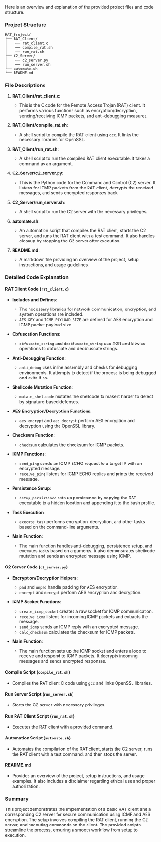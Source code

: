 Here is an overview and explanation of the provided project files and code structure.

### Project Structure

```
RAT_Project/
├── RAT_Client/
│   ├── rat_client.c
│   ├── compile_rat.sh
│   └── run_rat.sh
├── C2_Server/
│   ├── c2_server.py
│   └── run_server.sh
└── automate.sh
└── README.md
```

### File Descriptions

1. **RAT_Client/rat_client.c**:
   - This is the C code for the Remote Access Trojan (RAT) client. It performs various functions such as encryption/decryption, sending/receiving ICMP packets, and anti-debugging measures.

2. **RAT_Client/compile_rat.sh**:
   - A shell script to compile the RAT client using `gcc`. It links the necessary libraries for OpenSSL.

3. **RAT_Client/run_rat.sh**:
   - A shell script to run the compiled RAT client executable. It takes a command as an argument.

4. **C2_Server/c2_server.py**:
   - This is the Python code for the Command and Control (C2) server. It listens for ICMP packets from the RAT client, decrypts the received messages, and sends encrypted responses back.

5. **C2_Server/run_server.sh**:
   - A shell script to run the C2 server with the necessary privileges.

6. **automate.sh**:
   - An automation script that compiles the RAT client, starts the C2 server, and runs the RAT client with a test command. It also handles cleanup by stopping the C2 server after execution.

7. **README.md**:
   - A markdown file providing an overview of the project, setup instructions, and usage guidelines.

### Detailed Code Explanation

#### RAT Client Code (`rat_client.c`)

- **Includes and Defines**:
  - The necessary libraries for network communication, encryption, and system operations are included.
  - `AES_KEY` and `ICMP_PAYLOAD_SIZE` are defined for AES encryption and ICMP packet payload size.

- **Obfuscation Functions**:
  - `obfuscate_string` and `deobfuscate_string` use XOR and bitwise operations to obfuscate and deobfuscate strings.

- **Anti-Debugging Function**:
  - `anti_debug` uses inline assembly and checks for debugging environments. It attempts to detect if the process is being debugged and exits if so.

- **Shellcode Mutation Function**:
  - `mutate_shellcode` mutates the shellcode to make it harder to detect by signature-based defenses.

- **AES Encryption/Decryption Functions**:
  - `aes_encrypt` and `aes_decrypt` perform AES encryption and decryption using the OpenSSL library.

- **Checksum Function**:
  - `checksum` calculates the checksum for ICMP packets.

- **ICMP Functions**:
  - `send_ping` sends an ICMP ECHO request to a target IP with an encrypted message.
  - `receive_ping` listens for ICMP ECHO replies and prints the received message.

- **Persistence Setup**:
  - `setup_persistence` sets up persistence by copying the RAT executable to a hidden location and appending it to the bash profile.

- **Task Execution**:
  - `execute_task` performs encryption, decryption, and other tasks based on the command-line arguments.

- **Main Function**:
  - The main function handles anti-debugging, persistence setup, and executes tasks based on arguments. It also demonstrates shellcode mutation and sends an encrypted message using ICMP.

#### C2 Server Code (`c2_server.py`)

- **Encryption/Decryption Helpers**:
  - `pad` and `unpad` handle padding for AES encryption.
  - `encrypt` and `decrypt` perform AES encryption and decryption.

- **ICMP Socket Functions**:
  - `create_icmp_socket` creates a raw socket for ICMP communication.
  - `receive_icmp` listens for incoming ICMP packets and extracts the message.
  - `send_icmp` sends an ICMP reply with an encrypted message.
  - `calc_checksum` calculates the checksum for ICMP packets.

- **Main Function**:
  - The main function sets up the ICMP socket and enters a loop to receive and respond to ICMP packets. It decrypts incoming messages and sends encrypted responses.

#### Compile Script (`compile_rat.sh`)

- Compiles the RAT client C code using `gcc` and links OpenSSL libraries.

#### Run Server Script (`run_server.sh`)

- Starts the C2 server with necessary privileges.

#### Run RAT Client Script (`run_rat.sh`)

- Executes the RAT client with a provided command.

#### Automation Script (`automate.sh`)

- Automates the compilation of the RAT client, starts the C2 server, runs the RAT client with a test command, and then stops the server.

#### README.md

- Provides an overview of the project, setup instructions, and usage examples. It also includes a disclaimer regarding ethical use and proper authorization.

### Summary

This project demonstrates the implementation of a basic RAT client and a corresponding C2 server for secure communication using ICMP and AES encryption. The setup involves compiling the RAT client, running the C2 server, and executing commands on the client. The provided scripts streamline the process, ensuring a smooth workflow from setup to execution.
